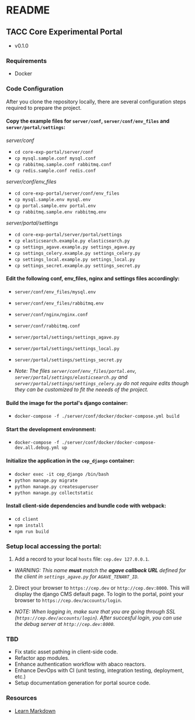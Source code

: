 # README

## TACC Core Experimental Portal

* v0.1.0


### Requirements

* Docker


### Code Configuration

After you clone the repository locally, there are several configuration steps required to prepare the project.

#### Copy the example files for `server/conf`, `server/conf/env_files` and `server/portal/settings`:

_server/conf_

- `cd core-exp-portal/server/conf`
- `cp mysql.sample.conf mysql.conf`
- `cp rabbitmq.sample.conf rabbitmq.conf`
- `cp redis.sample.conf redis.conf`

_server/conf/env_files_

- `cd core-exp-portal/server/conf/env_files`
- `cp mysql.sample.env mysql.env`
- `cp portal.sample.env portal.env`
- `cp rabbitmq.sample.env rabbitmq.env`

_server/portal/settings_

- `cd core-exp-portal/server/portal/settings`
- `cp elasticsearch.example.py elasticsearch.py`
- `cp settings_agave.example.py settings_agave.py`
- `cp settings_celery.example.py settings_celery.py`
- `cp settings_local.example.py settings_local.py`
- `cp settings_secret.example.py settings_secret.py`


#### Edit the following conf, env_files, nginx and settings files accordingly:

- `server/conf/env_files/mysql.env`
- `server/conf/env_files/rabbitmq.env`
- `server/conf/nginx/nginx.conf`
- `server/conf/rabbitmq.conf`
- `server/portal/settings/settings_agave.py`
- `server/portal/settings/settings_local.py`
- `server/portal/settings/settings_secret.py`

- _Note: The files `server/conf/env_files/portal.env`, `server/portal/settings/elasticsearch.py` and `server/portal/settings/settings_celery.py` do not require edits though they can be customized to fit the neeeds of the project._


#### Build the image for the portal's django container:

- `docker-compose -f ./server/conf/docker/docker-compose.yml build`


#### Start the development environment:

- `docker-compose -f ./server/conf/docker/docker-compose-dev.all.debug.yml up`


#### Initialize the application in the `cep_django` container:

- `docker exec -it cep_django /bin/bash`
- `python manage.py migrate`
- `python manage.py createsuperuser`
- `python manage.py collectstatic`


#### Install client-side dependencies and bundle code with webpack:

- `cd client`
- `npm install`
- `npm run build`


### Setup local accessing the portal:

1. Add a record to your local `hosts` file: `cep.dev 127.0.0.1`.

- _WARNING: This name **must** match the **agave callback URL** defined for the client in `settings_agave.py` for `AGAVE_TENANT_ID`._


2. Direct your browser to `https://cep.dev` or `http://cep.dev:8000`. This will display the django CMS default page. To login to the portal, point your browser to `https://cep.dev/accounts/login`.

- _NOTE: When logging in, make sure that you are going through SSL (`https://cep.dev/accounts/login`). After succesful login, you can use the debug server at `http://cep.dev:8000`._


### TBD

- Fix static asset pathing in client-side code.
- Refactor app modules.
- Enhance authentication workflow with abaco reactors.
- Enhance DevOps with CI (unit testing, integration testing,  deployment, etc.)
- Setup documentation generation for portal source code.

### Resources

* [Learn Markdown](https://bitbucket.org/tutorials/markdowndemo)
